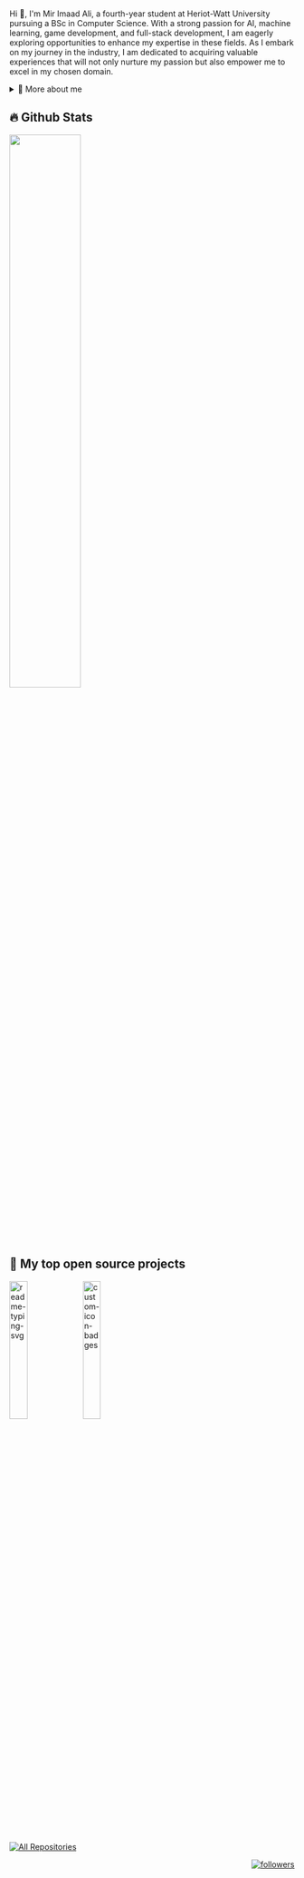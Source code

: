 
<br/>

<p>
  
Hi 👋, I'm Mir Imaad Ali, a fourth-year student at Heriot-Watt University pursuing a BSc in Computer Science. With a strong passion for AI, machine learning, game development, and full-stack development, I am eagerly exploring opportunities to enhance my expertise in these fields. As I embark on my journey in the industry, I am dedicated to acquiring valuable experiences that will not only nurture my passion but also empower me to excel in my chosen domain.

<div>
<details>
  <summary>🧑 More about me</summary>

- 🔭 I’m currently on a journey to build **great** things

- 🌱 I’m currently learning **everything** 🤓

- 🤝 I’m looking for help with **finding projects to contribute to!**

- 👨‍💻 All of my projects are available at 

- 💬 Ask me about **open source, web development, and community management**

- 📫 Reach me out at **contact@miaxu.co**

</details>
</p>

## 🔥 Github Stats

<a href="https://github.com/MirImaadAli1">
  <img width="50%" src="https://github-readme-stats.vercel.app/api?username=MirImaadAli1&theme=radical&title_color=ff3068">
</a>

## 📘 My top open source projects

<p align="left">
    <a href="https://github.com/Enhanced-TTVDropBot"><img width="25%" src="https://denvercoder1-github-readme-stats.vercel.app/api/pin/?username=Giingu&repo=Enhanced-TTVDropBot&hide_border=true&bg_color=1F222E&title_color=F85D7F&icon_color=F8D866&theme=react&show_icons=false" alt="readme-typing-svg"></a>
  <a href="https://github.com/Giingu/DiscordPlus"><img width="25%" src="https://denvercoder1-github-readme-stats.vercel.app/api/pin?username=Giingu&repo=DiscordPlus&theme=react&bg_color=1F222E&title_color=F85D7F&icon_color=F8D866&hide_border=true&show_icons=false" alt="custom-icon-badges"></a>
</p>

<p align="left">
  <a href="https://github.com/Giingu?tab=repositories&sort=stargazers"><img alt="All Repositories" title="All Repositories" src="https://custom-icon-badges.herokuapp.com/badge/-All%20Repos-2962FF?style=for-the-badge&logoColor=white&logo=repo"/></a>
</p>
<p align="right">
  <a href="https://github.com/Giingu?tab=followers">
    <img alt="followers" title="Follow me on Github" src="https://custom-icon-badges.herokuapp.com/github/followers/Giingu?color=236ad3&labelColor=1155ba&style=for-the-badge&logo=person-add&label=Follow&logoColor=white"/></a>

</p>


</div>





